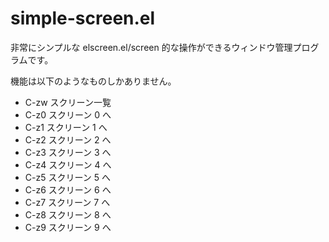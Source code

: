 # simple-screen.el

非常にシンプルな elscreen.el/screen 的な操作ができるウィンドウ管理プログラムです。

機能は以下のようなものしかありません。

- C-zw スクリーン一覧
- C-z0 スクリーン 0 へ
- C-z1 スクリーン 1 へ
- C-z2 スクリーン 2 へ
- C-z3 スクリーン 3 へ
- C-z4 スクリーン 4 へ
- C-z5 スクリーン 5 へ
- C-z6 スクリーン 6 へ
- C-z7 スクリーン 7 へ
- C-z8 スクリーン 8 へ
- C-z9 スクリーン 9 へ
